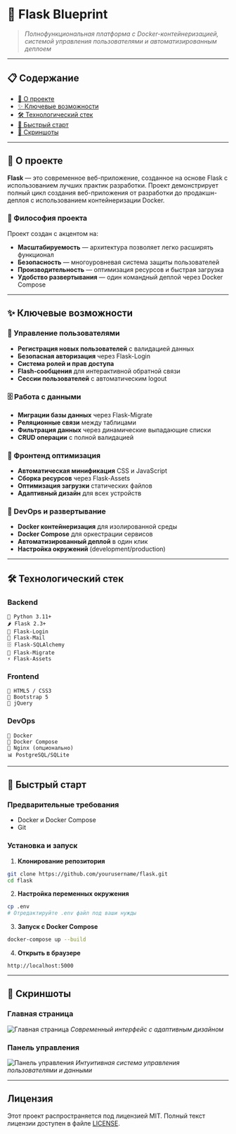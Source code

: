 # 🐍 Flask Blueprint

> *Полнофункциональная платформа с Docker-контейнеризацией, системой управления пользователями и автоматизированным деплоем*

---

## 📋 Содержание

- [🎯 О проекте](#-о-проекте)
- [✨ Ключевые возможности](#-ключевые-возможности)
- [🛠️ Технологический стек](#️-технологический-стек)
- [🚀 Быстрый старт](#-быстрый-старт)
- [📸 Скриншоты](#-скриншоты)

---

## 🎯 О проекте

**Flask** — это современное веб-приложение, созданное на основе Flask с использованием лучших практик разработки. Проект демонстрирует полный цикл создания веб-приложения от разработки до продакшн-деплоя с использованием контейнеризации Docker.

### 🎨 Философия проекта

Проект создан с акцентом на:
- **Масштабируемость** — архитектура позволяет легко расширять функционал
- **Безопасность** — многоуровневая система защиты пользователей
- **Производительность** — оптимизация ресурсов и быстрая загрузка
- **Удобство развертывания** — один командный деплой через Docker Compose

---

## ✨ Ключевые возможности

### 🔐 Управление пользователями
- **Регистрация новых пользователей** с валидацией данных
- **Безопасная авторизация** через Flask-Login
- **Система ролей и прав доступа**
- **Flash-сообщения** для интерактивной обратной связи
- **Сессии пользователей** с автоматическим logout

### 🗄️ Работа с данными
- **Миграции базы данных** через Flask-Migrate
- **Реляционные связи** между таблицами
- **Фильтрация данных** через динамические выпадающие списки
- **CRUD операции** с полной валидацией

### 🎨 Фронтенд оптимизация
- **Автоматическая минификация** CSS и JavaScript
- **Сборка ресурсов** через Flask-Assets
- **Оптимизация загрузки** статических файлов
- **Адаптивный дизайн** для всех устройств

### 🐳 DevOps и развертывание
- **Docker контейнеризация** для изолированной среды
- **Docker Compose** для оркестрации сервисов
- **Автоматизированный деплой** в один клик
- **Настройка окружений** (development/production)

---

## 🛠️ Технологический стек

### Backend
```
🐍 Python 3.11+
🌶️ Flask 2.3+
🔐 Flask-Login
📧 Flask-Mail
🗄️ Flask-SQLAlchemy
🔄 Flask-Migrate
⚡ Flask-Assets
```

### Frontend
```
🎨 HTML5 / CSS3
📱 Bootstrap 5
🎯 jQuery
```

### DevOps
```
🐳 Docker
🐙 Docker Compose
🔧 Nginx (опционально)
📊 PostgreSQL/SQLite
```

---

## 🚀 Быстрый старт

### Предварительные требования
- Docker и Docker Compose
- Git

### Установка и запуск

1. **Клонирование репозитория**
```bash
git clone https://github.com/yourusername/flask.git
cd flask
```

2. **Настройка переменных окружения**
```bash
cp .env
# Отредактируйте .env файл под ваши нужды
```

3. **Запуск с Docker Compose**
```bash
docker-compose up --build
```

4. **Открыть в браузере**
```
http://localhost:5000
```
---

## 📸 Скриншоты

### Главная страница
![Главная страница](image1.png)
*Современный интерфейс с адаптивным дизайном*

### Панель управления
![Панель управления](image2.png)
*Интуитивная система управления пользователями и данными*

---

## Лицензия

Этот проект распространяется под лицензией MIT. Полный текст лицензии доступен в файле [LICENSE](LICENSE).
